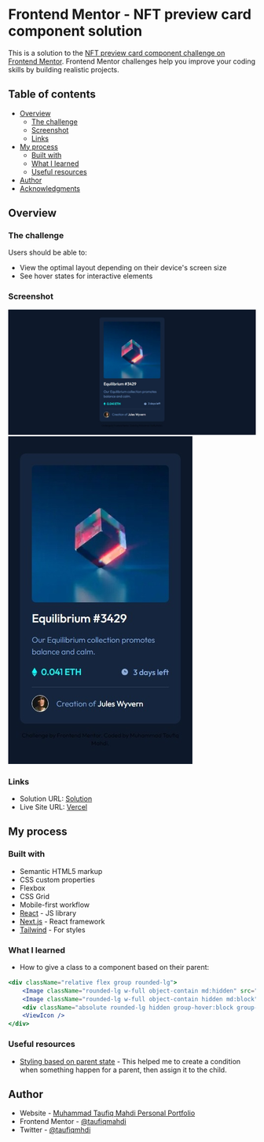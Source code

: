 # Frontend Mentor - NFT preview card component solution

This is a solution to the [NFT preview card component challenge on Frontend Mentor](https://www.frontendmentor.io/challenges/nft-preview-card-component-SbdUL_w0U). Frontend Mentor challenges help you improve your coding skills by building realistic projects. 

## Table of contents

- [Overview](#overview)
  - [The challenge](#the-challenge)
  - [Screenshot](#screenshot)
  - [Links](#links)
- [My process](#my-process)
  - [Built with](#built-with)
  - [What I learned](#what-i-learned)
  - [Useful resources](#useful-resources)
- [Author](#author)
- [Acknowledgments](#acknowledgments)

## Overview

### The challenge

Users should be able to:

- View the optimal layout depending on their device's screen size
- See hover states for interactive elements

### Screenshot

![](./screenshot.jpeg)
![](./screenshot2.jpeg)

### Links

- Solution URL: [Solution](https://www.frontendmentor.io/solutions/nft-preview-card-component-using-next-js-and-typescript-C3QDtfWlyh)
- Live Site URL: [Vercel](https://nft-preview-card-component-next-type-script.vercel.app/)

## My process

### Built with

- Semantic HTML5 markup
- CSS custom properties
- Flexbox
- CSS Grid
- Mobile-first workflow
- [React](https://reactjs.org/) - JS library
- [Next.js](https://nextjs.org/) - React framework
- [Tailwind](https://tailwindcss.com/) - For styles

### What I learned

- How to give a class to a component based on their parent:
```jsx
<div className="relative flex group rounded-lg">
    <Image className="rounded-lg w-full object-contain md:hidden" src="/image-equilibrium.jpg" width={200} height={250} alt="Image of Equilibrium" />
    <Image className="rounded-lg w-full object-contain hidden md:block" src="/image-equilibrium.jpg" width={150} height={200} alt="Image of Equilibrium" />
    <div className="absolute rounded-lg hidden group-hover:block group-hover:cursor-pointer bg-primary-cyan bg-opacity-40 w-full h-full"></div>
    <ViewIcon />
</div>
```

### Useful resources

- [Styling based on parent state](https://tailwindcss.com/docs/hover-focus-and-other-states#styling-based-on-parent-state) - This helped me to create a condition when something happen for a parent, then assign it to the child.

## Author

- Website - [Muhammad Taufiq Mahdi Personal Portfolio](https://taufiqmahdi-personal-portfolio.vercel.app/)
- Frontend Mentor - [@taufiqmahdi](https://www.frontendmentor.io/profile/taufiqmahdi)
- Twitter - [@taufiqmhdi](https://www.twitter.com/taufiqmhdi)